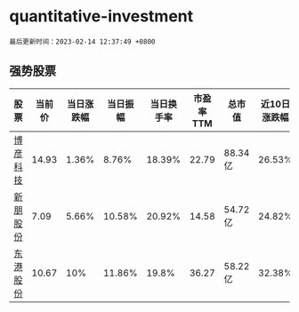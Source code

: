 # quantitative-investment

`最后更新时间：2023-02-14 12:37:49 +0800`

## 强势股票

|股票|当前价|当日涨跌幅|当日振幅|当日换手率|市盈率TTM|总市值|近10日涨跌幅|
|----|----|----|----|----|----|----|----|
|[博彦科技](https://xueqiu.com/S/SZ002649)|14.93|1.36%|8.76%|18.39%|22.79|88.34亿|26.53%|
|[新朋股份](https://xueqiu.com/S/SZ002328)|7.09|5.66%|10.58%|20.92%|14.58|54.72亿|24.82%|
|[东港股份](https://xueqiu.com/S/SZ002117)|10.67|10%|11.86%|19.8%|36.27|58.22亿|32.38%|
